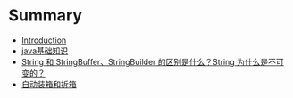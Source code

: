 # Summary

* [Introduction](README.md)
* [java基础知识](chapter1.md)
* [String 和 StringBuffer、StringBuilder 的区别是什么？String 为什么是不可变的？](string-he-stringbuffer-stringbuilder-de-qu-bie-shi-shi-yao-ff1f-string-wei-shi-yao-shi-bu-ke-bian-de-ff1f.md)
* [自动装箱和拆箱](zi-dong-zhuang-xiang-he-chai-xiang.md)

